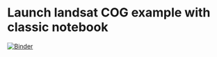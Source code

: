 # Launch landsat COG example with classic notebook
[![Binder](http://binder.pangeo.io/badge.svg)](http://binder.pangeo.io/v2/gh/scottyhq/pangeo-example-notebooks/binderfy?filepath=landsat8-cog-ndvi.ipynb)
